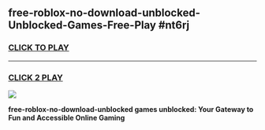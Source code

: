 
## free-roblox-no-download-unblocked-Unblocked-Games-Free-Play #nt6rj
<h3>
<a href="https://us.freeplayer.one?title=free-roblox-no-download-unblocked&ref=9M">CLICK TO PLAY</a></h3>
<hr>

<h3>
<a href="https://us.freeplayer.one?title=free-roblox-no-download-unblocked&ref=9M">CLICK 2 PLAY</a>
  
</h3>

<a href="https://us.freeplayer.one?title=free-roblox-no-download-unblocked&ref=9M"><img src="https://clearcache.store/games.png"></a>


**free-roblox-no-download-unblocked games unblocked: Your Gateway to Fun and Accessible Online Gaming**
